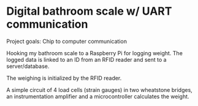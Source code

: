 Digital bathroom scale w/ UART communication
=============

Project goals: Chip to computer communication

Hooking my bathroom scale to a Raspberry Pi for logging weight. The logged
data is linked to an ID from an RFID reader and sent to a server/database.

The weighing is initialized by the RFID reader.

A simple circuit of 4 load cells (strain gauges) in two wheatstone bridges, 
an instrumentation amplifier and a microcontroller calculates the weight. 
